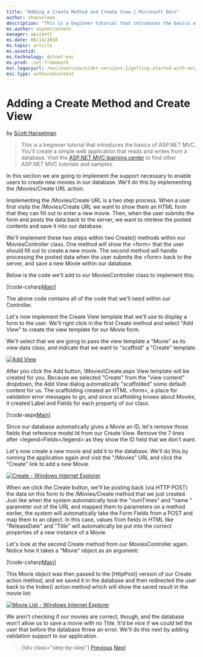 ```yaml
---
title: "Adding a Create Method and Create View | Microsoft Docs"
author: shanselman
description: "This is a beginner tutorial that introduces the basics of ASP.NET MVC. You’ll create a simple web application that reads and writes from a database."
ms.author: aspnetcontent
manager: wpickett
ms.date: 08/14/2010
ms.topic: article
ms.assetid: 
ms.technology: dotnet-mvc
ms.prod: .net-framework
msc.legacyurl: /mvc/overview/older-versions-1/getting-started-with-mvc/getting-started-with-mvc-part6
msc.type: authoredcontent
---
```

Adding a Create Method and Create View
====================
by [Scott Hanselman](https://github.com/shanselman)

> This is a beginner tutorial that introduces the basics of ASP.NET MVC. You'll create a simple web application that reads and writes from a database. Visit the [ASP.NET MVC learning center](../../../index.md) to find other ASP.NET MVC tutorials and samples.


In this section we are going to implement the support necessary to enable users to create new movies in our database. We'll do this by implementing the /Movies/Create URL action.

Implementing the /Movies/Create URL is a two step process. When a user first visits the /Movies/Create URL we want to show them an HTML form that they can fill out to enter a new movie. Then, when the user submits the form and posts the data back to the server, we want to retrieve the posted contents and save it into our database.

We'll implement these two steps within two Create() methods within our MoviesController class. One method will show the &lt;form&gt; that the user should fill out to create a new movie. The second method will handle processing the posted data when the user submits the &lt;form&gt; back to the server, and save a new Movie within our database.

Below is the code we'll add to our MoviesController class to implement this:

[!code-csharp[Main](getting-started-with-mvc-part6/samples/sample1.cs)]

The above code contains all of the code that we'll need within our Controller.

Let's now implement the Create View template that we'll use to display a form to the user. We'll right click in the first Create method and select "Add View" to create the view template for our Movie form.

We'll select that we are going to pass the view template a "Movie" as its view data class, and indicate that we want to "scaffold" a "Create" template.

[![Add View](getting-started-with-mvc-part6/_static/image2.png)](getting-started-with-mvc-part6/_static/image1.png)

After you click the Add button, \Movies\Create.aspx View template will be created for you. Because we selected "Create" from the "view content" dropdown, the Add View dialog automatically "scaffolded" some default content for us. The scaffolding created an HTML &lt;form&gt;, a place for validation error messages to go, and since scaffolding knows about Movies, it created Label and Fields for each property of our class.

[!code-aspx[Main](getting-started-with-mvc-part6/samples/sample2.aspx)]

Since our database automatically gives a Movie an ID, let's remove those fields that reference model.Id from our Create View. Remove the 7 lines after &lt;legend&gt;Fields&lt;/legend&gt; as they show the ID field that we don't want.

Let's now create a new movie and add it to the database. We'll do this by running the application again and visit the "/Movies" URL and click the "Create" link to add a new Movie.

[![Create - Windows Internet Explorer](getting-started-with-mvc-part6/_static/image4.png)](getting-started-with-mvc-part6/_static/image3.png)

When we click the Create button, we'll be posting back (via HTTP POST) the data on this form to the /Movies/Create method that we just created. Just like when the system automatically took the "numTimes" and "name " parameter out of the URL and mapped them to parameters on a method earlier, the system will automatically take the Form Fields from a POST and map them to an object. In this case, values from fields in HTML like "ReleaseDate" and "Title" will automatically be put into the correct properties of a new instance of a Movie.

Let's look at the second Create method from our MoviesController again. Notice how it takes a "Movie" object as an argument:

[!code-csharp[Main](getting-started-with-mvc-part6/samples/sample3.cs)]

This Movie object was then passed to the [HttpPost] version of our Create action method, and we saved it in the database and then redirected the user back to the Index() action method which will show the saved result in the movie list:

[![Movie List - Windows Internet Explorer](getting-started-with-mvc-part6/_static/image6.png)](getting-started-with-mvc-part6/_static/image5.png)

We aren't checking if our movies are correct, though, and the database won't allow us to save a movie with no Title. It'd be nice if we could tell the user that before the database threw an error. We'll do this next by adding validation support to our application.

>[!div class="step-by-step"]
[Previous](getting-started-with-mvc-part5.md)
[Next](getting-started-with-mvc-part7.md)